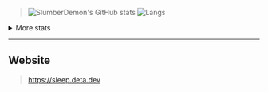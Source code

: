 > ![SlumberDemon's GitHub stats](https://github-readme-stats.vercel.app/api?username=slumberdemon&hide=issues,prs&show_icons=true&theme=radical&hide_border)
> ![Langs](https://github-readme-stats.vercel.app/api/top-langs/?username=slumberdemon&layout=compact&theme=radical&hide_border)

<details>
  <summary markdown="span">More stats</summary>
  ![big](http://github-profile-summary-cards.vercel.app/api/cards/profile-details?username=slumberdemon&theme=radical)
  ![More](http://github-profile-summary-cards.vercel.app/api/cards/productive-time?username=slumberdemon&theme=radical&utcOffset=8)
  ![Top Langs](https://github-profile-summary-cards.vercel.app/api/cards/most-commit-language?username=slumberdemon&theme=radical)
</details>


-------------------
## Website
> https://sleep.deta.dev
